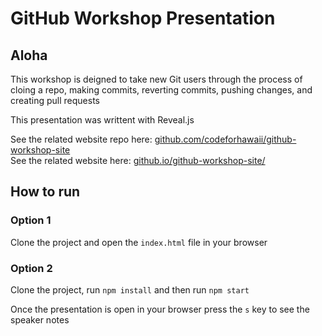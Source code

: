 # GitHub Workshop Presentation

## Aloha

This workshop is deigned to take new Git users through the process of cloing a repo, making commits, reverting commits, pushing changes, and creating pull requests

This presentation was writtent with Reveal.js

See the related website repo here: [github.com/codeforhawaii/github-workshop-site](https://github.com/codeforhawaii/github-workshop-site)  
See the related website here: [github.io/github-workshop-site/](https://codeforgso.github.io/github-workshop-site/)

## How to run

### Option 1

Clone the project and open the `index.html` file in your browser

### Option 2

Clone the project, run `npm install` and then run `npm start`

Once the presentation is open in your browser press the `s` key to see the speaker notes
